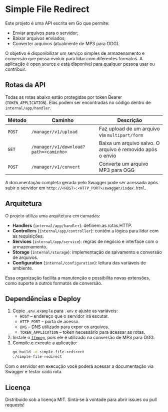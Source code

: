 # Simple File Redirect

Este projeto é uma API escrita em Go que permite:

- Enviar arquivos para o servidor;
- Baixar arquivos enviados;
- Converter arquivos (atualmente de MP3 para OGG).

O objetivo é disponibilizar um serviço simples de armazenamento e conversão que possa evoluir para lidar com diferentes formatos. A aplicação é open source e está disponível para qualquer pessoa usar ou contribuir.

## Rotas da API

Todas as rotas abaixo estão protegidas por token Bearer (`TOKEN_APPLICATION`). Elas podem ser encontradas no código dentro de `internal/app/handler`.

| Método | Caminho | Descrição |
| ------ | ------ | -------- |
| `POST` | `/manager/v1/upload` | Faz upload de um arquivo via `multipart/form` |
| `GET` | `/manager/v1/download?path=<caminho>` | Baixa um arquivo salvo. O arquivo é removido após o envio |
| `POST` | `/manager/v1/convert` | Converte um arquivo MP3 para OGG |

A documentação completa gerada pelo Swagger pode ser acessada após subir o servidor em `http://<HOST>:<HTTP_PORT>/swagger/index.html`.

## Arquitetura

O projeto utiliza uma arquitetura em camadas:

- **Handlers** (`internal/app/handler`): definem as rotas HTTP.
- **Controllers** (`internal/app/controller`): contém a lógica para lidar com as requisições.
- **Services** (`internal/app/service`): regras de negócio e interface com o armazenamento.
- **Storage** (`internal/storage`): implementação de salvamento e conversão de arquivos.
- **Configuration** (`internal/configuration`): leitura das variáveis de ambiente.

Essa organização facilita a manutenção e possibilita novas extensões, como suporte a outros formatos de conversão.

## Dependências e Deploy

1. Copie `.env.example` para `.env` e ajuste as variáveis:
   - `HOST` – endereço que o servidor irá escutar.
   - `HTTP_PORT` – porta de acesso.
   - `DNS` – DNS utilizado para expor os arquivos.
   - `TOKEN_APPLICATION` – token necessário para acessar as rotas.
2. Instale o [`ffmpeg`](https://ffmpeg.org/), pois ele é utilizado na conversão de MP3 para OGG.
3. Compile e execute a aplicação:
   ```bash
   go build -o simple-file-redirect
   ./simple-file-redirect
   ```

Com o servidor em execução você poderá acessar a documentação via Swagger e testar cada rota.

## Licença

Distribuído sob a licença MIT. Sinta‑se à vontade para abrir issues ou pull requests!
